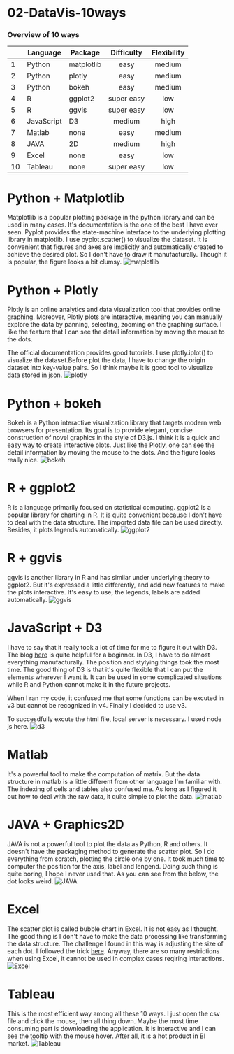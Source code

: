 # 02-DataVis-10ways

### Overview of 10 ways

|    | Language  | Package    | Difficulty | Flexibility |
|----|-----------|------------|:----------:|:-----------:|
| 1  | Python    | matplotlib | easy       | medium      |
| 2  | Python    | plotly     | easy       | medium      |
| 3  | Python    | bokeh      | easy       | medium      |
| 4  | R         | ggplot2    | super easy | low         |
| 5  | R         | ggvis      | super easy | low         |
| 6  | JavaScript| D3         | medium     | high        |
| 7  | Matlab    | none       | easy       | medium      |
| 8  | JAVA      | 2D         | medium     | high        |
| 9  | Excel     | none       | easy       | low         |
| 10 | Tableau   | none       | super easy | low         |

 
# Python + Matplotlib
Matplotlib is a popular plotting package in the python library and can be used in many cases. It's documentation is the one of the best I have ever seen. Pyplot provides the state-machine interface to the underlying plotting library in matplotlib. I use pyplot.scatter() to visualize the dataset. It is convenient that figures and axes are implicitly and automatically created to achieve the desired plot. So I don't have to draw it manufacturally. Though it is popular, the figure looks a bit clumsy. 
![matplotlib](Python_Matplotlib/matplotlib.png)

# Python + Plotly
Plotly is an online analytics and data visualization tool that provides online graphing. Moreover, Plotly plots are interactive, meaning you can manually explore the data by panning, selecting, zooming on the graphing surface. I like the feature that I can see the detail information by moving the mouse to the dots. 

The official documentation provides good tutorials. I use plotly.iplot() to visualize the dataset.Before plot the data, I have to change the origin dataset into key-value pairs. So I think maybe it is good tool to visualize data stored in json.
![plotly](Python_Plotly/Plotly.png)

# Python + bokeh
Bokeh is a Python interactive visualization library that targets modern web browsers for presentation. Its goal is to provide elegant, concise construction of novel graphics in the style of D3.js. I think it is 
a quick and easy way to create interactive plots. Just like the Plotly, one can see the detail information by moving the mouse to the dots. And the figure looks really nice.
![bokeh](Python_Bokeh/bokeh.png)

# R + ggplot2 
R is a language primarily focused on statistical computing. ggplot2 is a popular library for charting in R. It is quite convenient because I don't have to deal with the data structure. The imported data file can be used directly. Besides, it plots legends automatically. 
![ggplot2](ggplot2/Rplot.png)

# R + ggvis
ggvis is another library in R and has similar under underlying theory to ggplot2. But it's expressed a little differently, and add new features to make the plots interactive. It's easy to use, the legends, labels are added automatically.
![ggvis](ggvis/ggvis.PNG)

# JavaScript + D3
I have to say that it really took a lot of time for me to figure it out with D3. The blog [here](http://bl.ocks.org/weiglemc/6185069) is quite helpful for a beginner. In D3, I have to do almost everything manufacturally. The position and stylying things took the most time. The good thing of D3 is that it's quite flexible that I can put the elements wherever I want it. It can be used in some complicated situations while R and Python cannot make it in the future projects.

When I ran my code, it confused me that some functions can be excuted in v3 but cannot be recognized in v4. Finally I decided to use v3.

To succesdfully excute the html file, local server is necessary. I used node js here.
![d3](JS_D3/D3.png)

# Matlab
It's a powerful tool to make the computation of matrix. But the data structure in matlab is a little different from other language I'm familiar with. The indexing of cells and tables also confused me. As long as I figured it out how to deal with the raw data, it quite simple to plot the data.
![matlab](Matlab/matlab.png)

# JAVA + Graphics2D
JAVA is not a powerful tool to plot the data as Python, R and others. It doesn't have the packaging method to generate the scatter plot. So I do everything from scratch, plotting the circle one by one. It took much time to computer the position for the axis, label and lengend. Doing such thing is quite boring, I hope I never used that. As you can see from the below, the dot looks weird.
![JAVA](JAVA/JAVA%202D.png)

# Excel
The scatter plot is called bubble chart in Excel. It is not easy as I thought. The good thing is I don't have to make the data processing like transforming the data structure. The challenge I found in this way is adjusting the size of each dot. I followed the trick [here](https://www.extendoffice.com/documents/excel/2345-excel-change-bubble-size.html).
Anyway, there are so many restrictions when using Excel, it cannot be used in complex cases reqiring interactions.
![Excel](Excel/excel.png)

# Tableau
This is the most efficient way among all these 10 ways. I just open the csv file and click the mouse, then all thing down. Maybe the most time consuming part is downloading the application. It is interactive and I can see the tooltip with the mouse hover. After all, it is a hot product in BI market.
![Tableau](Tableau/Tableau.png)

















